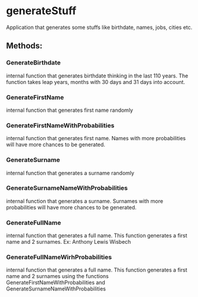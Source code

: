 # generateStuff

Application that generates some stuffs like birthdate, names, jobs, cities etc.

## Methods:

### GenerateBirthdate
internal function that generates birthdate thinking in the last 110 years. 
The function takes leap years, months with 30 days and 31 days into account.

### GenerateFirstName
internal function that generates first name randomly

### GenerateFirstNameWithProbabilities
internal function that generates first name. Names with more probabilities will have more chances to be generated.

### GenerateSurname
internal function that generates a surname randomly

### GenerateSurnameNameWithProbabilities
internal function that generates a surname. Surnames with more probabilities will have more chances to be generated.

### GenerateFullName
internal function that generates a full name. This function generates a first name and 2 surnames. Ex: Anthony Lewis Wisbech

### GenerateFullNameWirhProbabilities
internal function that generates a full name. This function generates a first name and 2 surnames using the functions GenerateFirstNameWithProbabilities and GenerateSurnameNameWithProbabilities